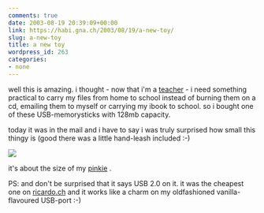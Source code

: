 ```yaml
---
comments: true
date: 2003-08-19 20:39:09+00:00
link: https://habi.gna.ch/2003/08/19/a-new-toy/
slug: a-new-toy
title: a new toy
wordpress_id: 263
categories:
- none
---
```


well this is amazing.
i thought - now that i'm a [teacher](https://habi.bild.li/1063/view.html) - i need something practical to carry my files from home to school instead of burning them on a cd, emailing them to myself or carrying my ibook to school.
so i bought one of these USB-memorysticks with 128mb capacity.

today it was in the mail and i have to say i was truly surprised how small this thingy is (good there was a little hand-leash included :-)

![](https://habi.gna.ch/blog/images/stick.jpg)

it's about the size of my [pinkie](http://dict.leo.org/?p=5qvU.&search=pinkie) .

PS: and don't be surprised that it says USB 2.0 on it. it was the cheapest one on [ricardo.ch](http://ricardo.ch/) and it works like a charm on my oldfashioned vanilla-flavoured USB-port :-)
